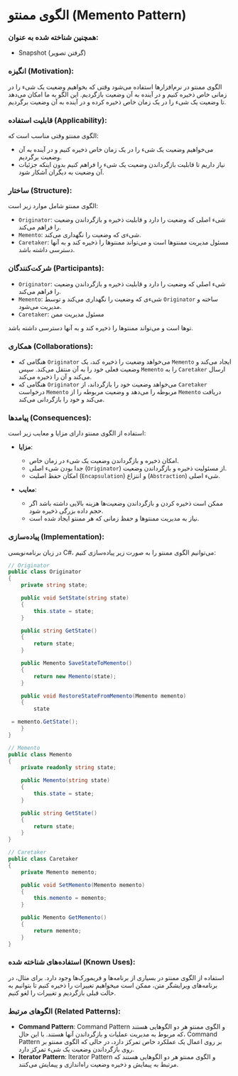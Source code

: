 # الگوی ممنتو (Memento Pattern)

### همچنین شناخته شده به عنوان:
- Snapshot (گرفتن تصویر)

### انگیزه (Motivation):
الگوی ممنتو در نرم‌افزارها استفاده می‌شود وقتی که بخواهیم وضعیت یک شیء را در زمانی خاص ذخیره کنیم و در آینده به آن وضعیت بازگردیم. این الگو به ما امکان می‌دهد تا وضعیت یک شیء را در یک زمان خاص ذخیره کرده و در آینده به آن وضعیت برگردیم.

### قابلیت استفاده (Applicability):
الگوی ممنتو وقتی مناسب است که:
- می‌خواهیم وضعیت یک شیء را در یک زمان خاص ذخیره کنیم و در آینده به آن وضعیت برگردیم.
- نیاز داریم تا قابلیت بازگرداندن وضعیت یک شیء را فراهم کنیم بدون اینکه جزئیات آن وضعیت به دیگران آشکار شود.

### ساختار (Structure):
الگوی ممنتو شامل موارد زیر است:
- `Originator`: شیء اصلی که وضعیت را دارد و قابلیت ذخیره و بازگرداندن وضعیت را فراهم می‌کند.
- `Memento`: شیءی که وضعیت را نگهداری می‌کند.
- `Caretaker`: مسئول مدیریت ممنتوها است و می‌تواند ممنتوها را ذخیره کند و به آنها دسترسی داشته باشد.

### شرکت‌کنندگان (Participants):
- `Originator`: شیء اصلی که وضعیت را دارد و قابلیت ذخیره و بازگرداندن وضعیت را فراهم می‌کند.
- `Memento`: شیءی که وضعیت را نگهداری می‌کند و توسط `Originator` ساخته و مدیریت می‌شود.
- `Caretaker`: مسئول مدیریت ممن

توها است و می‌تواند ممنتوها را ذخیره کند و به آنها دسترسی داشته باشد.

### همکاری (Collaborations):
- هنگامی که `Originator` می‌خواهد وضعیت را ذخیره کند، یک `Memento` ایجاد می‌کند و وضعیت فعلی خود را به آن منتقل می‌کند. سپس `Memento` را به `Caretaker` ارسال می‌کند و آن را ذخیره می‌کند.
- هنگامی که `Originator` می‌خواهد وضعیت خود را بازگرداند، از `Caretaker` درخواست `Memento` مربوطه را می‌دهد و وضعیت مربوطه را از `Memento` دریافت می‌کند و خود را بازگردانی می‌کند.

### پیامدها (Consequences):
استفاده از الگوی ممنتو دارای مزایا و معایب زیر است:
- **مزایا**:
    - امکان ذخیره و بازگرداندن وضعیت یک شیء در زمان خاص.
    - جدا بودن شیء اصلی (`Originator`) از مسئولیت ذخیره و بازگرداندن وضعیت.
    - امکان حفظ اصلیت (`Encapsulation`) و انتزاع (`Abstraction`) شیء اصلی.

- **معایب**:
    - ممکن است ذخیره کردن و بازگرداندن وضعیت‌ها هزینه بالایی داشته باشد اگر حجم داده بزرگی ذخیره شود.
    - نیاز به مدیریت ممنتوها و حفظ زمانی که هر ممنتو ایجاد شده است.

### پیاده‌سازی (Implementation):
در زبان برنامه‌نویسی C#، می‌توانیم الگوی ممنتو را به صورت زیر پیاده‌سازی کنیم:

```csharp
// Originator
public class Originator
{
    private string state;

    public void SetState(string state)
    {
        this.state = state;
    }

    public string GetState()
    {
        return state;
    }

    public Memento SaveStateToMemento()
    {
        return new Memento(state);
    }

    public void RestoreStateFromMemento(Memento memento)
    {
        state

 = memento.GetState();
    }
}

// Memento
public class Memento
{
    private readonly string state;

    public Memento(string state)
    {
        this.state = state;
    }

    public string GetState()
    {
        return state;
    }
}

// Caretaker
public class Caretaker
{
    private Memento memento;

    public void SetMemento(Memento memento)
    {
        this.memento = memento;
    }

    public Memento GetMemento()
    {
        return memento;
    }
}
```

### استفاده‌های شناخته شده (Known Uses):
استفاده از الگوی ممنتو در بسیاری از برنامه‌ها و فریمورک‌ها وجود دارد. برای مثال، در برنامه‌های ویرایشگر متن، ممکن است میخواهیم تغییرات را ذخیره کنیم تا بتوانیم به حالت قبلی بازگردیم و تغییرات را لغو کنیم.

### الگوهای مرتبط (Related Patterns):
- **Command Pattern**: Command Pattern و الگوی ممنتو هر دو الگوهایی هستند که مربوط به مدیریت عملیات و بازگرداندن آنها هستند. با این حال، Command Pattern بر روی اعمال یک عملکرد خاص تمرکز دارد، در حالی که الگوی ممنتو بر روی بازگرداندن وضعیت یک شیء تمرکز دارد.
- **Iterator Pattern**: Iterator Pattern و الگوی ممنتو هر دو الگوهایی هستند که مرتبط به پیمایش و ذخیره وضعیت راه‌اندازی و پیمایش می‌کنند.